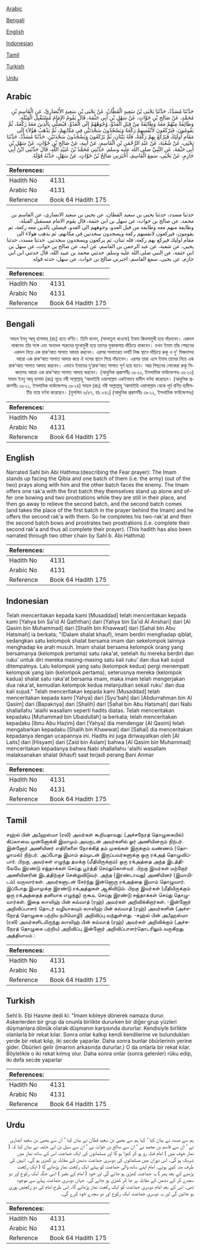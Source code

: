 [Arabic](#arabic)

[Bengali](#bengali)

[English](#english)

[Indonesian](#indonesian)

[Tamil](#tamil)

[Turkish](#turkish)

[Urdu](#urdu)

## Arabic


<div dir="rtl" lang="ar" style={{fontSize:'larger',backgroundColor:'#f8f9fa',padding:20}}>
حَدَّثَنَا مُسَدَّدٌ، حَدَّثَنَا يَحْيَى بْنُ سَعِيدٍ الْقَطَّانُ، عَنْ يَحْيَى بْنِ سَعِيدٍ الأَنْصَارِيِّ، عَنِ الْقَاسِمِ بْنِ مُحَمَّدٍ، عَنْ صَالِحِ بْنِ خَوَّاتٍ، عَنْ سَهْلِ بْنِ أَبِي حَثْمَةَ، قَالَ يَقُومُ الإِمَامُ مُسْتَقْبِلَ الْقِبْلَةِ، وَطَائِفَةٌ مِنْهُمْ مَعَهُ وَطَائِفَةٌ مِنْ قِبَلِ الْعَدُوِّ، وُجُوهُهُمْ إِلَى الْعَدُوِّ، فَيُصَلِّي بِالَّذِينَ مَعَهُ رَكْعَةً، ثُمَّ يَقُومُونَ، فَيَرْكَعُونَ لأَنْفُسِهِمْ رَكْعَةً وَيَسْجُدُونَ سَجْدَتَيْنِ فِي مَكَانِهِمْ، ثُمَّ يَذْهَبُ هَؤُلاَءِ إِلَى مَقَامِ أُولَئِكَ فَيَرْكَعُ بِهِمْ رَكْعَةً، فَلَهُ ثِنْتَانِ، ثُمَّ يَرْكَعُونَ وَيَسْجُدُونَ سَجْدَتَيْنِ‏.‏ حَدَّثَنَا مُسَدَّدٌ، حَدَّثَنَا يَحْيَى، عَنْ شُعْبَةَ، عَنْ عَبْدِ الرَّحْمَنِ بْنِ الْقَاسِمِ، عَنْ أَبِيهِ، عَنْ صَالِحِ بْنِ خَوَّاتٍ، عَنْ سَهْلِ بْنِ أَبِي حَثْمَةَ، عَنِ النَّبِيِّ صلى الله عليه وسلم‏.‏ حَدَّثَنِي مُحَمَّدُ بْنُ عُبَيْدِ اللَّهِ، قَالَ حَدَّثَنِي ابْنُ أَبِي حَازِمٍ، عَنْ يَحْيَى، سَمِعَ الْقَاسِمَ، أَخْبَرَنِي صَالِحُ بْنُ خَوَّاتٍ، عَنْ سَهْلٍ، حَدَّثَهُ قَوْلَهُ‏.‏
</div>
<div style={{backgroundColor:'#f8f9fa',padding:20, marginBottom: 10}}><table> <thead> <tr> <th>References:</th> <th></th> </tr> </thead> <tbody><tr><td>Hadith No</td><td>4131</td></tr><tr><td>Arabic No</td><td>4131</td></tr><tr><td>Reference</td><td>Book 64 Hadith 175</td></tr></tbody></table></div>


<div dir="rtl" lang="ar" style={{fontSize:'larger',backgroundColor:'#f8f9fa',padding:20}}>
حدثنا مسدد، حدثنا يحيى بن سعيد القطان، عن يحيى بن سعيد الانصاري، عن القاسم بن محمد، عن صالح بن خوات، عن سهل بن ابي حثمة، قال يقوم الامام مستقبل القبلة، وطايفة منهم معه وطايفة من قبل العدو، وجوههم الى العدو، فيصلي بالذين معه ركعة، ثم يقومون، فيركعون لانفسهم ركعة ويسجدون سجدتين في مكانهم، ثم يذهب هولاء الى مقام اوليك فيركع بهم ركعة، فله ثنتان، ثم يركعون ويسجدون سجدتين. حدثنا مسدد، حدثنا يحيى، عن شعبة، عن عبد الرحمن بن القاسم، عن ابيه، عن صالح بن خوات، عن سهل بن ابي حثمة، عن النبي صلى الله عليه وسلم. حدثني محمد بن عبيد الله، قال حدثني ابن ابي حازم، عن يحيى، سمع القاسم، اخبرني صالح بن خوات، عن سهل، حدثه قوله
</div>
<div style={{backgroundColor:'#f8f9fa',padding:20, marginBottom: 10}}><table> <thead> <tr> <th>References:</th> <th></th> </tr> </thead> <tbody><tr><td>Hadith No</td><td>4131</td></tr><tr><td>Arabic No</td><td>4131</td></tr><tr><td>Reference</td><td>Book 64 Hadith 175</td></tr></tbody></table></div>

## Bengali


<div dir="rtl" lang="bn" style={{fontSize:'larger',backgroundColor:'#f8f9fa',padding:20}}>
সাহল ইবনু আবূ হাসমাহ্ (রাঃ) হতে বর্ণিত। তিনি বলেন, (সালাতুল খাওফে) ইমাম কিবলামুখী হয়ে দাঁড়াবেন। একদল থাকবেন তাঁর সঙ্গে এবং অন্যদল শত্রুদের মুখোমুখী হয়ে তাদের মুকাবালায় দাঁড়িয়ে থাকবেন। তখন ইমাম তাঁর পেছনের একদল নিয়ে এক রাক‘আত সালাত আদায় করবেন। এরপর সালাতরত দলটি নিজ স্থানে দাঁড়িয়ে রুকূ ও দু’ সিজদাসহ আরো এক রাক‘আত সালাত আদায় করে ঐ দলের স্থানে গিয়ে দাঁড়াবেন। এরপর তারা এলে ইমাম তাদের নিয়ে এক রাক‘আত সালাত আদায় করবেন। এভাবে ইমামের দু’রাক‘আত সালাত পূর্ণ হয়ে যাবে। আর পিছনের লোকেরা রুকূ সিজদা্সহ আরো এক রাক‘আত সালাত আদায় করবেন। (আধুনিক প্রকাশনীঃ ৩৮২০, ইসলামিক ফাউন্ডেশনঃ ৩৮২৩) সাহল ইবনু আবূ হাসমা (রাঃ) সূত্রে নবী সাল্লাল্লাহু ‘আলাইহি ওয়াসাল্লাম একইভাবে হাদীস বর্ণনা করেছেন। (আধুনিক প্রকাশনীঃ ৩৮২১, ইসলামিক ফাউন্ডেশনঃ ৩৮২৪) সাহল (রাঃ) নবী সাল্লাল্লাহু ‘আলাইহি ওয়াসাল্লাম থেকে পূর্ব বর্ণিত হাদীসটির ন্যায় বর্ণনা করেছেন। [মুসলিম ৬/৫৭, হাঃ ৮৪১] (আধুনিক প্রকাশনীঃ ৩৮২২, ইসলামিক ফাউন্ডেশনঃ)
</div>
<div style={{backgroundColor:'#f8f9fa',padding:20, marginBottom: 10}}><table> <thead> <tr> <th>References:</th> <th></th> </tr> </thead> <tbody><tr><td>Hadith No</td><td>4131</td></tr><tr><td>Arabic No</td><td>4131</td></tr><tr><td>Reference</td><td>Book 64 Hadith 175</td></tr></tbody></table></div>

## English


<div dir="ltr" lang="en" style={{fontSize:'larger',backgroundColor:'#f8f9fa',padding:20}}>
Narrated Sahl bin Abi Hathma:(describing the Fear prayer): The Imam stands up facing the Qibla and one batch of them (i.e. the army) (out of the two) prays along with him and the other batch faces the enemy. The Imam offers one rak'a with the first batch they themselves stand up alone and offer one bowing and two prostrations while they are still in their place, and then go away to relieve the second batch, and the second batch comes (and takes the place of the first batch in the prayer behind the Imam) and he offers the second rak'a with them. So he completes his two-rak'at and then the second batch bows and prostrates two prostrations (i.e. complete their second rak'a and thus all complete their prayer). (This hadith has also been narrated through two other chain by Sahl b. Abi Hathma)
</div>
<div style={{backgroundColor:'#f8f9fa',padding:20, marginBottom: 10}}><table> <thead> <tr> <th>References:</th> <th></th> </tr> </thead> <tbody><tr><td>Hadith No</td><td>4131</td></tr><tr><td>Arabic No</td><td>4131</td></tr><tr><td>Reference</td><td>Book 64 Hadith 175</td></tr></tbody></table></div>

## Indonesian


<div dir="ltr" lang="id" style={{fontSize:'larger',backgroundColor:'#f8f9fa',padding:20}}>
Telah menceritakan kepada kami [Musaddad] telah menceritakan kepada kami [Yahya bin Sa'id Al Qaththan] dari [Yahya bin Sa'id Al Anshari] dari [Al Qasim bin Muhammad] dari [Shalih bin Khawwat] dari [Sahal bin Abu Hatsmah] ia berkata; "(Dalam shalat khauf), imam berdiri menghadap qiblat, sedangkan satu kelompok shalat bersama imam dan sekelompok lainnya menghadap ke arah musuh. Imam shalat bersama kelompok orang yang bersamanya (kelompok pertama) satu raka'at, setelah itu mereka berdiri dan ruku' untuk diri mereka masing-masing satu kali ruku' dan dua kali sujud ditempatnya. Lalu kelompok yang satu (kelompok kedua) pergi menempati kelompok yang lain (kelompok pertama), seterusnya mereka (kelompok kadua) shalat satu raka'at bersama imam, maka imam telah mengerjakan dua raka'at, kemudian kelompok kedua melanjutkan sekali ruku' dan dua kali sujud." Telah menceritakan kepada kami [Musaddad] telah menceritakan kepada kami [Yahya] dari [Syu'bah] dari [Abdurrahman bin Al Qasim] dari [Bapaknya] dari [Shalih] dari [Sahal bin Abu Hatsmah] dari Nabi shallallahu 'alaihi wasallam seperti hadits diatas. Telah menceritakan kepadaku [Muhammad bin Ubaidullah] ia berkata; telah menceritakan kepadaku [Ibnu Abu Hazim] dari [Yahya] dia mendengar [Al Qasim] telah mengabarkan kepadaku [Shalih bin Khawwat] dari [Sahal] dia menceritakan kepadanya dengan ucapannya ini. Hadits ini juga diriwayatkan oleh [Al Laits] dari [Hisyam] dari [Zaid bin Aslam] bahwa [Al Qasim bin Muhammad] menceritakan kepadanya bahwa Nabi shallallahu 'alaihi wasallam malaksanakan shalat (khauf) saat terjadi perang Bani Anmar
</div>
<div style={{backgroundColor:'#f8f9fa',padding:20, marginBottom: 10}}><table> <thead> <tr> <th>References:</th> <th></th> </tr> </thead> <tbody><tr><td>Hadith No</td><td>4131</td></tr><tr><td>Arabic No</td><td>4131</td></tr><tr><td>Reference</td><td>Book 64 Hadith 175</td></tr></tbody></table></div>

## Tamil


<div dir="ltr" lang="ta" style={{fontSize:'larger',backgroundColor:'#f8f9fa',padding:20}}>
சஹ்ல் பின் அபீஹஸ்மா (ரலி) அவர்கள் கூறியதாவது: (அச்சநேரத் தொழுகையில்) கிப்லாவை முன்னோக்கி இமாமும் அவருடன் அவர்களில் ஓர் அணியினரும் நிற்பர். இன்னோர் அணியினர் எதிரிகளை நோக்கித் தம் முகங்கள் இருக்கும் வண்ணம் (தொழாமல்) நிற்பர். அப்போது இமாம் தம்முடன் இருப்பவர்களுக்கு ஒரு ரக்அத் தொழுவிப்பார். பிறகு, அவர்கள் எழுந்து தமக்கு (மீதியிருக்கும்) ஒரு ரக்அத்தை அந்த இடத்திலேயே இரண்டு சஜ்தாக்கள் செய்து பூர்த்தி செய்துகொள்வர். பிறகு இவர்கள் மற்றோர் அணியினரின் இடத்திற்குச் சென்றுவிடுவர். அந்த (இரண்டாவது) அணியினர் (இமாமிடம்) வருவார்கள். அவர்களுடன் சேர்ந்து இன்னொரு ரக்அத்தை இமாம் தொழுவார். இப்போது இமாமுக்கு இரண்டு ரக்அத்துகள் ஆகிவிடும். பிறகு இவர்கள் (மீதியிருக்கும் ஒரு ரக்அத்தைத் தனியாக எழுந்து) ருகூஉ செய்து இரண்டு சஜ்தாக்கள் செய்து தொழுவார்கள். இதை ஸாலிஹ் பின் கவ்வாத் (ரஹ்) அவர்கள் அறிவிக்கிறார்கள். -இன்னோர் அறிவிப்பாளர் தொடர் வழியாகவும் ஸாலிஹ் பின் கவ்வாத் (ரஹ்) அவர்களின் (அச்சநேரத் தொழுகை பற்றிய நபிமொழி) அறிவிப்பு வந்துள்ளது. -சஹ்ல் பின் அபீஹஸ்மா (ரலி) அவர்களிடமிருந்து ஸாலிஹ் பின் கவ்வாத் (ரஹ்) அவர்கள் அறிவிக்கும் (அச்சநேரத் தொழுகை பற்றிய) அறிவிப்பு இன்னோர் அறிவிப்பாளர்தொடரிலும் வருகிறது. அத்தியாயம் :
</div>
<div style={{backgroundColor:'#f8f9fa',padding:20, marginBottom: 10}}><table> <thead> <tr> <th>References:</th> <th></th> </tr> </thead> <tbody><tr><td>Hadith No</td><td>4131</td></tr><tr><td>Arabic No</td><td>4131</td></tr><tr><td>Reference</td><td>Book 64 Hadith 175</td></tr></tbody></table></div>

## Turkish


<div dir="ltr" lang="tr" style={{fontSize:'larger',backgroundColor:'#f8f9fa',padding:20}}>
Sehl b. Ebi Hasme dedi ki: "İmam kıbleye dönerek namaza durur. Askerlerden bir grup da onunla birlikte dururken bir diğer grup yüzleri düşmanlara dönük olarak düşmanın karşısında dururlar. Kendisiyle birlikte olanlarla bir rekat kılar. Sonra onlar kalkıp kendi kendilerine ve bulundukları yerde bir rekat kılıp, iki secde yaparlar. Daha sonra bunlar öbürlerinin yerine gider. Öbürleri gelir (imarnın arkasında dururlar.) O da onlarla bir rekat kılar. Böylelikle o iki rekat kılmış olur. Daha sonra onlar (sonra gelenler) rüku edip, iki defa secde yaparlar
</div>
<div style={{backgroundColor:'#f8f9fa',padding:20, marginBottom: 10}}><table> <thead> <tr> <th>References:</th> <th></th> </tr> </thead> <tbody><tr><td>Hadith No</td><td>4131</td></tr><tr><td>Arabic No</td><td>4131</td></tr><tr><td>Reference</td><td>Book 64 Hadith 175</td></tr></tbody></table></div>

## Urdu


<div dir="rtl" lang="ur" style={{fontSize:'larger',backgroundColor:'#f8f9fa',padding:20}}>
ہم سے مسدد نے بیان کیا ‘ کہا ہم سے یحییٰ بن سعید قطان نے بیان کیا ‘ ان سے یحییٰ بن سعید انصاری نے ‘ ان سے قاسم بن محمد نے ‘ ان سے صالح بن خوات نے ‘ ان سے سہل بن ابی حثمہ نے بیان کیا کہ ( نماز خوف میں ) امام قبلہ رو ہو کر کھڑا ہو گا اور مسلمانوں کی ایک جماعت اس کے ساتھ نماز میں شریک ہو گی۔ اس دوران میں مسلمانوں کی دوسری جماعت دشمن کے مقابلہ پر کھڑی ہو گی۔ انہیں کی طرف منہ کیے ہوئے۔ امام اپنے ساتھ والی جماعت کو پہلے ایک رکعت نماز پڑھائے گا ( ایک رکعت پڑھنے کے بعد پھر ) یہ جماعت کھڑی ہو جائے گی اور خود ( امام کے بغیر ) اسی جگہ ایک رکوع اور دو سجدے کر کے دشمن کے مقابلہ پر جا کر کھڑی ہو جائے گی۔ جہاں دوسری جماعت پہلے سے موجود تھی۔ اس کے بعد امام دوسری جماعت کو ایک رکعت نماز پڑھائے گا۔ اس طرح امام کی دو رکعتیں پوری ہو جائیں گی اور یہ دوسری جماعت ایک رکوع اور دو سجدے خود کرے گی۔
</div>
<div style={{backgroundColor:'#f8f9fa',padding:20, marginBottom: 10}}><table> <thead> <tr> <th>References:</th> <th></th> </tr> </thead> <tbody><tr><td>Hadith No</td><td>4131</td></tr><tr><td>Arabic No</td><td>4131</td></tr><tr><td>Reference</td><td>Book 64 Hadith 175</td></tr></tbody></table></div>